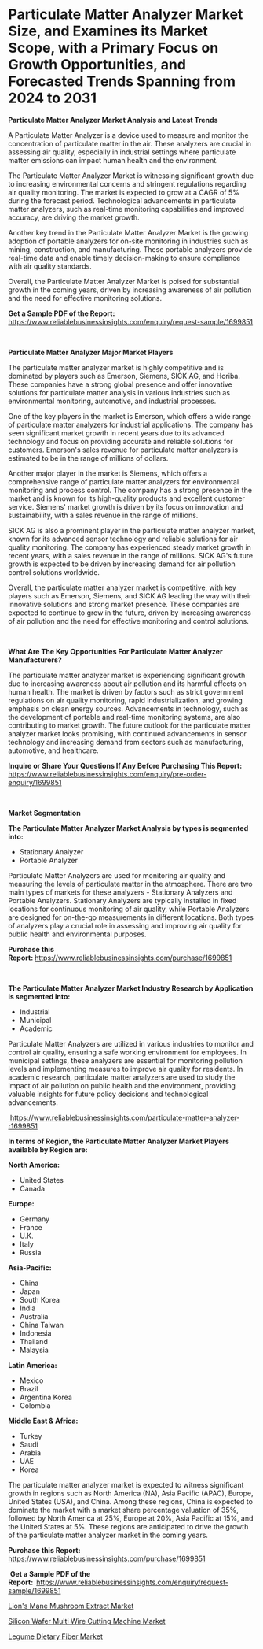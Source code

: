 <p><h1>Particulate Matter Analyzer Market Size, and Examines its Market Scope, with a Primary Focus on Growth Opportunities, and Forecasted Trends Spanning from 2024 to 2031</h1></p><p><strong>Particulate Matter Analyzer Market Analysis and Latest Trends</strong></p>
<p><p>A Particulate Matter Analyzer is a device used to measure and monitor the concentration of particulate matter in the air. These analyzers are crucial in assessing air quality, especially in industrial settings where particulate matter emissions can impact human health and the environment.</p><p>The Particulate Matter Analyzer Market is witnessing significant growth due to increasing environmental concerns and stringent regulations regarding air quality monitoring. The market is expected to grow at a CAGR of 5% during the forecast period. Technological advancements in particulate matter analyzers, such as real-time monitoring capabilities and improved accuracy, are driving the market growth.</p><p>Another key trend in the Particulate Matter Analyzer Market is the growing adoption of portable analyzers for on-site monitoring in industries such as mining, construction, and manufacturing. These portable analyzers provide real-time data and enable timely decision-making to ensure compliance with air quality standards.</p><p>Overall, the Particulate Matter Analyzer Market is poised for substantial growth in the coming years, driven by increasing awareness of air pollution and the need for effective monitoring solutions.</p></p>
<p><strong>Get a Sample PDF of the Report:&nbsp;</strong> <a href="https://www.reliablebusinessinsights.com/enquiry/request-sample/1699851">https://www.reliablebusinessinsights.com/enquiry/request-sample/1699851</a></p>
<p>&nbsp;</p>
<p><strong>Particulate Matter Analyzer Major Market Players</strong></p>
<p><p>The particulate matter analyzer market is highly competitive and is dominated by players such as Emerson, Siemens, SICK AG, and Horiba. These companies have a strong global presence and offer innovative solutions for particulate matter analysis in various industries such as environmental monitoring, automotive, and industrial processes.</p><p>One of the key players in the market is Emerson, which offers a wide range of particulate matter analyzers for industrial applications. The company has seen significant market growth in recent years due to its advanced technology and focus on providing accurate and reliable solutions for customers. Emerson's sales revenue for particulate matter analyzers is estimated to be in the range of millions of dollars.</p><p>Another major player in the market is Siemens, which offers a comprehensive range of particulate matter analyzers for environmental monitoring and process control. The company has a strong presence in the market and is known for its high-quality products and excellent customer service. Siemens' market growth is driven by its focus on innovation and sustainability, with a sales revenue in the range of millions.</p><p>SICK AG is also a prominent player in the particulate matter analyzer market, known for its advanced sensor technology and reliable solutions for air quality monitoring. The company has experienced steady market growth in recent years, with a sales revenue in the range of millions. SICK AG's future growth is expected to be driven by increasing demand for air pollution control solutions worldwide.</p><p>Overall, the particulate matter analyzer market is competitive, with key players such as Emerson, Siemens, and SICK AG leading the way with their innovative solutions and strong market presence. These companies are expected to continue to grow in the future, driven by increasing awareness of air pollution and the need for effective monitoring and control solutions.</p></p>
<p>&nbsp;</p>
<p><strong>What Are The Key Opportunities For Particulate Matter Analyzer Manufacturers?</strong></p>
<p><p>The particulate matter analyzer market is experiencing significant growth due to increasing awareness about air pollution and its harmful effects on human health. The market is driven by factors such as strict government regulations on air quality monitoring, rapid industrialization, and growing emphasis on clean energy sources. Advancements in technology, such as the development of portable and real-time monitoring systems, are also contributing to market growth. The future outlook for the particulate matter analyzer market looks promising, with continued advancements in sensor technology and increasing demand from sectors such as manufacturing, automotive, and healthcare.</p></p>
<p><strong>Inquire or Share Your Questions If Any Before Purchasing This Report:</strong> <a href="https://www.reliablebusinessinsights.com/enquiry/pre-order-enquiry/1699851">https://www.reliablebusinessinsights.com/enquiry/pre-order-enquiry/1699851</a></p>
<p>&nbsp;</p>
<p><strong>Market Segmentation</strong></p>
<p><strong>The Particulate Matter Analyzer Market Analysis by types is segmented into:</strong></p>
<p><ul><li>Stationary Analyzer</li><li>Portable Analyzer</li></ul></p>
<p><p>Particulate Matter Analyzers are used for monitoring air quality and measuring the levels of particulate matter in the atmosphere. There are two main types of markets for these analyzers - Stationary Analyzers and Portable Analyzers. Stationary Analyzers are typically installed in fixed locations for continuous monitoring of air quality, while Portable Analyzers are designed for on-the-go measurements in different locations. Both types of analyzers play a crucial role in assessing and improving air quality for public health and environmental purposes.</p></p>
<p><strong>Purchase this Report:&nbsp;</strong><a href="https://www.reliablebusinessinsights.com/purchase/1699851">https://www.reliablebusinessinsights.com/purchase/1699851</a></p>
<p>&nbsp;</p>
<p><strong>The Particulate Matter Analyzer Market Industry Research by Application is segmented into:</strong></p>
<p><ul><li>Industrial</li><li>Municipal</li><li>Academic</li></ul></p>
<p><p>Particulate Matter Analyzers are utilized in various industries to monitor and control air quality, ensuring a safe working environment for employees. In municipal settings, these analyzers are essential for monitoring pollution levels and implementing measures to improve air quality for residents. In academic research, particulate matter analyzers are used to study the impact of air pollution on public health and the environment, providing valuable insights for future policy decisions and technological advancements.</p></p>
<p><a href="https://www.reliablebusinessinsights.com/particulate-matter-analyzer-r1699851">&nbsp;https://www.reliablebusinessinsights.com/particulate-matter-analyzer-r1699851</a></p>
<p><strong>In terms of Region, the Particulate Matter Analyzer Market Players available by Region are:</strong></p>
<p>
    <p> <strong> North America: </strong>
        <ul>
            <li>United States</li>
            <li>Canada</li>
        </ul>
        </p> 
    <p> <strong> Europe: </strong>
        <ul>
            <li>Germany</li>
            <li>France</li>
            <li>U.K.</li>
            <li>Italy</li>
            <li>Russia</li>
        </ul>
        </p> 
    <p> <strong> Asia-Pacific: </strong>
        <ul>
            <li>China</li>
            <li>Japan</li>
            <li>South Korea</li>
            <li>India</li>
            <li>Australia</li>
            <li>China Taiwan</li>
            <li>Indonesia</li>
            <li>Thailand</li>
            <li>Malaysia</li>
        </ul>
        </p> 
    <p> <strong> Latin America: </strong>
        <ul>
            <li>Mexico</li>
            <li>Brazil</li>
            <li>Argentina Korea</li>
            <li>Colombia</li>
        </ul>
        </p> 
    <p> <strong> Middle East & Africa: </strong>
        <ul>
            <li>Turkey</li>
            <li>Saudi</li>
            <li>Arabia</li>
            <li>UAE</li>
            <li>Korea</li>
        </ul>
    </p>
    </p>
<p><p>The particulate matter analyzer market is expected to witness significant growth in regions such as North America (NA), Asia Pacific (APAC), Europe, United States (USA), and China. Among these regions, China is expected to dominate the market with a market share percentage valuation of 35%, followed by North America at 25%, Europe at 20%, Asia Pacific at 15%, and the United States at 5%. These regions are anticipated to drive the growth of the particulate matter analyzer market in the coming years.</p></p>
<p><strong>Purchase this Report: </strong><a href="https://www.reliablebusinessinsights.com/purchase/1699851">https://www.reliablebusinessinsights.com/purchase/1699851</a></p>
<p>&nbsp;<strong>Get a Sample PDF of the Report:&nbsp;&nbsp;</strong><a href="https://www.reliablebusinessinsights.com/enquiry/request-sample/1699851">https://www.reliablebusinessinsights.com/enquiry/request-sample/1699851</a></p>
<p><strong></strong></p>
<p><p><a href="https://github.com/mabenkhyari11/Market-Research-Report-List-1/blob/main/lions-mane-mushroom-extract-market.md">Lion's Mane Mushroom Extract Market</a></p><p><a href="https://view.publitas.com/reportprime-1/exploring-silicon-wafer-multi-wire-cutting-machine-market-dynamics-global-trends-and-future-growth-prospects-2024-2031-covered-in-108-pages/">Silicon Wafer Multi Wire Cutting Machine Market</a></p><p><a href="https://github.com/WillieWoodard/Market-Research-Report-List-5/blob/main/legume-dietary-fiber-market.md">Legume Dietary Fiber Market</a></p></p>